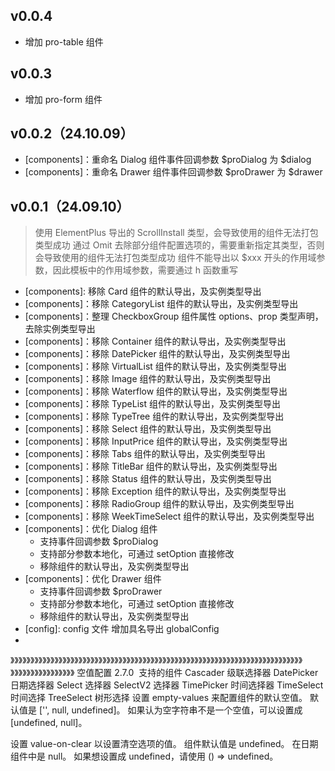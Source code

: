 ## v0.0.4 
- 增加 pro-table 组件

## v0.0.3 
- 增加 pro-form 组件

## v0.0.2（24.10.09）
- [components]：重命名 Dialog 组件事件回调参数 $proDialog 为 $dialog
- [components]：重命名 Drawer 组件事件回调参数 $proDrawer 为 $drawer

## v0.0.1（24.09.10）

> 使用 ElementPlus 导出的 ScrollInstall 类型，会导致使用的组件无法打包类型成功
> 通过 Omit 去除部分组件配置选项的，需要重新指定其类型，否则会导致使用的组件无法打包类型成功
> 组件不能导出以 $xxx 开头的作用域参数，因此模板中的作用域参数，需要通过 h 函数重写

- [components]: 移除 Card 组件的默认导出，及实例类型导出
- [components]：移除 CategoryList 组件的默认导出，及实例类型导出
- [components]：整理 CheckboxGroup 组件属性 options、prop 类型声明，去除实例类型导出
- [components]：移除 Container 组件的默认导出，及实例类型导出
- [components]：移除 DatePicker 组件的默认导出，及实例类型导出
- [components]：移除 VirtualList 组件的默认导出，及实例类型导出
- [components]：移除 Image 组件的默认导出，及实例类型导出
- [components]：移除 Waterflow 组件的默认导出，及实例类型导出
- [components]：移除 TypeList 组件的默认导出，及实例类型导出
- [components]：移除 TypeTree 组件的默认导出，及实例类型导出
- [components]：移除 Select 组件的默认导出，及实例类型导出
- [components]：移除 InputPrice 组件的默认导出，及实例类型导出
- [components]：移除 Tabs 组件的默认导出，及实例类型导出
- [components]：移除 TitleBar 组件的默认导出，及实例类型导出
- [components]：移除 Status 组件的默认导出，及实例类型导出
- [components]：移除 Exception 组件的默认导出，及实例类型导出
- [components]：移除 RadioGroup 组件的默认导出，及实例类型导出
- [components]：移除 WeekTimeSelect 组件的默认导出，及实例类型导出
- [components]：优化 Dialog 组件
    - 支持事件回调参数 $proDialog
    - 支持部分参数本地化，可通过 setOption 直接修改
    - 移除组件的默认导出，及实例类型导出
- [components]：优化 Drawer 组件
    - 支持事件回调参数 $proDrawer
    - 支持部分参数本地化，可通过 setOption 直接修改
    - 移除组件的默认导出，及实例类型导出
- [config]: config 文件 增加具名导出 globalConfig
- [service]: 整理目录结构


》》》》》》》》》》》》》》》》》》》》》》》》》》》》》》》》》》》》》》》》》》》》》》》》》》》》》》》》》》》》》》》》》》》》》》》》》》》》》》》》》》》》》》》》》
空值配置
2.7.0
​
支持的组件
Cascader 级联选择器
DatePicker 日期选择器
Select 选择器
SelectV2 选择器
TimePicker 时间选择器
TimeSelect 时间选择
TreeSelect 树形选择
设置 empty-values 来配置组件的默认空值。 默认值是 ['', null, undefined]。 如果认为空字符串不是一个空值，可以设置成 [undefined, null]。

设置 value-on-clear 以设置清空选项的值。 组件默认值是 undefined。 在日期组件中是 null。 如果想设置成 undefined，请使用 () => undefined。
